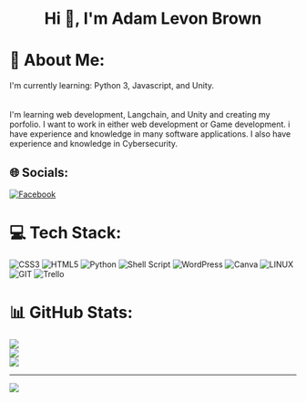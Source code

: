 <h1 align="center">Hi 👋, I'm Adam Levon Brown</h1>

# 💫 About Me:
I'm currently learning: Python 3, Javascript, and Unity.<br><br><br>I'm learning web development, Langchain, and Unity and creating my porfolio. I want to work in either web development or Game development. i have experience and knowledge in many software applications. I also have experience and knowledge in Cybersecurity.


## 🌐 Socials:
[![Facebook](https://img.shields.io/badge/Facebook-%231877F2.svg?logo=Facebook&logoColor=white)](https://facebook.com/adamlevonbrown7) 

# 💻 Tech Stack:
![CSS3](https://img.shields.io/badge/css3-%231572B6.svg?style=for-the-badge&logo=css3&logoColor=white) ![HTML5](https://img.shields.io/badge/html5-%23E34F26.svg?style=for-the-badge&logo=html5&logoColor=white) ![Python](https://img.shields.io/badge/python-3670A0?style=for-the-badge&logo=python&logoColor=ffdd54) ![Shell Script](https://img.shields.io/badge/shell_script-%23121011.svg?style=for-the-badge&logo=gnu-bash&logoColor=white) ![WordPress](https://img.shields.io/badge/WordPress-%23117AC9.svg?style=for-the-badge&logo=WordPress&logoColor=white) ![Canva](https://img.shields.io/badge/Canva-%2300C4CC.svg?style=for-the-badge&logo=Canva&logoColor=white) ![LINUX](https://img.shields.io/badge/Linux-FCC624?style=for-the-badge&logo=linux&logoColor=black) ![GIT](https://img.shields.io/badge/Git-fc6d26?style=for-the-badge&logo=git&logoColor=white) ![Trello](https://img.shields.io/badge/Trello-%23026AA7.svg?style=for-the-badge&logo=Trello&logoColor=white)
# 📊 GitHub Stats:
![](https://github-readme-stats.vercel.app/api?username=Adamancer4&theme=dark&hide_border=false&include_all_commits=false&count_private=false)<br/>
![](https://github-readme-streak-stats.herokuapp.com/?user=Adamancer4&theme=dark&hide_border=false)<br/>
![](https://github-readme-stats.vercel.app/api/top-langs/?username=Adamancer4&theme=dark&hide_border=false&include_all_commits=false&count_private=false&layout=compact)

---
[![](https://visitcount.itsvg.in/api?id=Adamancer4&icon=0&color=1)](https://visitcount.itsvg.in)



